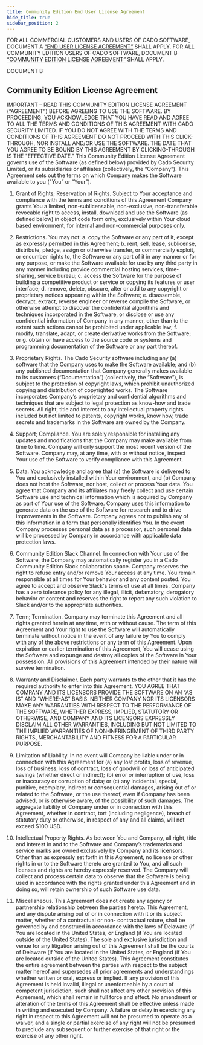 ```yaml
---
title: Community Edition End User License Agreement
hide_title: true
sidebar_position: 2
---
```


FOR ALL COMMERCIAL CUSTOMERS AND USERS OF CADO SOFTWARE, DOCUMENT A 
[“END USER LICENSE
AGREEMENT”](eula.md#end-user-license-agreement) SHALL APPLY.  FOR ALL COMMUNITY EDITION USERS OF CADO SOFTWARE, DOCUMENT B
[“COMMUNITY EDITION LICENSE AGREEMENT”](community-eula.md#community-edition-license-agreement) SHALL APPLY.



DOCUMENT B

## Community Edition License Agreement

IMPORTANT – READ THIS COMMUNITY EDITION LICENSE AGREEMENT (“AGREEMENT”) BEFORE AGREEING
TO USE THE SOFTWARE. BY PROCEEDING, YOU ACKNOWLEDGE THAT YOU HAVE READ AND AGREE TO ALL
THE TERMS AND CONDITIONS OF THIS AGREEMENT WITH CADO SECURITY LIMITED. IF YOU DO NOT AGREE
WITH THE TERMS AND CONDITIONS OF THIS AGREEMENT DO NOT PROCEED WITH THIS CLICK-THROUGH,
NOR   INSTALL   AND/OR   USE   THE   SOFTWARE.   THE   DATE   THAT   YOU   AGREE   TO   BE   BOUND   BY   THIS
AGREEMENT BY CLICKING-THROUGH IS THE "EFFECTIVE DATE." 
This Community Edition License Agreement governs use of the Software (as defined below) provided by Cado Security Limited,
or its subsidiaries or affiliates (collectively, the “Company”).  This Agreement sets out the terms on which Company makes the
Software available to you ("You” or “Your”).
1. Grant of Rights; Reservation of Rights. Subject to Your acceptance and compliance with the terms and conditions of
this Agreement Company grants You a limited, non-sublicensable, non-exclusive, non-transferable revocable right to
access, install, download and use the Software (as defined below) in object code form only, exclusively within Your
cloud based environment, for internal and non-commercial purposes only.  
2. Restrictions. You may not:
a. copy the Software or any part of it, except as expressly permitted in this Agreement; 
b. rent, sell, lease,  sublicense,  distribute, pledge,  assign or otherwise  transfer,  or commercially  exploit, or  encumber
rights to, the Software or any part of it in any manner or for any purpose, or make the Software available for use by
any third party in any manner including provide commercial hosting services, time-sharing, service bureau;
c. access   the   Software   for   the   purpose   of   building   a   competitive   product   or   service   or   copying   its   features   or   user
interface;
d. remove, delete, obscure, alter or add to any copyright or proprietary notices appearing within the Software;
e. disassemble, decrypt, extract, reverse engineer or reverse compile the Software, or otherwise attempt to discover the
confidential algorithms and techniques incorporated in the Software, or disclose or use any confidential information of
Company in any manner, other than to the extent such actions cannot be prohibited under applicable law; 
f. modify, translate, adapt, or create derivative works from the Software; or
g. obtain or have access to the source code or systems and programming documentation of the Software or any part
thereof.
3. Proprietary Rights. The Cado Security software including any (a) software that the Company uses to make the Software
available;   and   (b)   any   published   documentation   that   Company   generally   makes   available   to   its   customers
(“Documentation”)   (collectively,   the   “Software”),   is   subject   to   the   protection   of   copyright   laws,   which   prohibit
unauthorized   copying   and   distribution   of   copyrighted   works.   The   Software   incorporates   Company’s   proprietary   and
confidential algorithms and techniques that are subject to legal protection as know-how and trade secrets.  All right, title
and  interest   to  any  intellectual  property   rights  included  but not limited  to patents,  copyright  works,  know how,  trade
secrets and trademarks in the Software are owned by the Company.
4. Support; Compliance. You are solely responsible for installing any updates and modifications that the Company may
make available from time to time.  Company will only support the most recent version of the Software.   Company may, at
any time, with or without notice, inspect Your use of the Software to verify compliance with this Agreement.
5. Data.  You  acknowledge  and   agree  that  (a)  the   Software   is  delivered  to  You  and   exclusively  installed  within  Your
environment,   and   (b)   Company   does   not  host  the   Software,   nor  host,   collect   or  process   Your   data.   You   agree   that
Company and its affiliates may freely collect and use certain Software use and technical information which is acquired
by Company as part of Your use of the Software. Company uses this information to generate data on the use of the
Software for research and to drive improvements in the Software. Company agrees not to publish any of this information
in a form that personally identifies You. In the event Company processes personal data as a processor, such personal
data will be processed by Company in accordance with applicable data protection laws. 
6.  Community Edition Slack Channel.  In connection  with Your use  of the Software,  the Company may automatically
register you in a Cado Community Edition Slack collaboration space. Company reserves the right to refuse entry and/or
remove Your access at any time. You remain responsible at all times for Your behavior and any content posted. You agree
to accept   and  observe  Slack's  terms  of  use  at  all times.   Company  has  a  zero   tolerance   policy  for  any  illegal,  illicit,
defamatory,   derogatory  behavior   or  content  and reserves   the  right  to  report  any  such  violation  to Slack  and/or  to the
appropriate authorities.
7. Term; Termination. Company may terminate this Agreement and all rights granted herein at any time, with or without
cause.  The term of this Agreement and Your right to use the Software will automatically terminate without notice in the
event of any failure by You to comply with any of the above restrictions or any term of this Agreement.  Upon expiration
or earlier termination of this Agreement, You will cease using the Software and expunge and destroy all copies of the
Software in Your possession. All provisions of this Agreement intended by their nature will survive termination.
 
8. Warranty and Disclaimer. Each party warrants to the other that it has the required authority to enter into this Agreement.
YOU   AGREE   THAT   COMPANY   AND   ITS   LICENSORS   PROVIDE   THE   SOFTWARE   ON   AN   “AS   IS”   AND
“WHERE-AS” BASIS. NEITHER COMPANY NOR ITS LICENSORS MAKE ANY WARRANTIES WITH RESPECT
TO   THE   PERFORMANCE   OF   THE   SOFTWARE,   WHETHER   EXPRESS,   IMPLIED,   STATUTORY   OR
OTHERWISE,   AND   COMPANY   AND   ITS   LICENSORS   EXPRESSLY   DISCLAIM   ALL   OTHER   WARRANTIES,
INCLUDING   BUT   NOT   LIMITED   TO   THE   IMPLIED   WARRANTIES   OF   NON-INFRINGEMENT   OF   THIRD
PARTY RIGHTS, MERCHANTABILITY AND FITNESS FOR A PARTICULAR PURPOSE.
9. Limitation of Liability.  In no event will Company be liable under or in connection with this Agreement for (a) any lost
profits, loss of revenue, loss of business, loss of contract, loss of goodwill or loss of anticipated savings (whether direct or
indirect); (b) error or interruption of use, loss or inaccuracy or corruption of data; or (c) any incidental, special, punitive,
exemplary,   indirect   or   consequential   damages,   arising   out   of   or   related   to   the   Software,   or   the   use   thereof,   even   if
Company has been advised, or is otherwise aware, of the possibility of such damages. The aggregate liability of Company
under or in connection with this Agreement, whether in contract, tort (including negligence), breach of statutory duty or
otherwise, in respect of any and all claims, will not exceed $100 USD.  
10. Intellectual Property Rights.  As between  You and  Company,  all right, title  and interest  in and  to the  Software  and
Company’s trademarks and service marks are owned exclusively by Company and its licensors. Other than as expressly
set forth in this Agreement, no license or other rights in or to the Software thereto are granted to You, and all such licenses
and rights are hereby expressly reserved. The Company will collect and process certain data to observe that the Software is
being used in accordance with the rights granted under this Agreement and in doing so, will retain ownership of such
Software use data. 
11. Miscellaneous. This Agreement does not create any agency or partnership relationship between the parties hereto.  This
Agreement, and any dispute arising out of or in connection with it or its subject matter, whether of a contractual or non-
contractual nature, shall be governed by and construed in accordance with the laws of Delaware (if You are located in the
United States, or England (if You are located outside of the United States).  The sole and exclusive jurisdiction and venue
for any litigation arising out of this Agreement shall be the courts of Delaware (if You are located in the United States, or
England (if You are located outside of the United States). This Agreement constitutes the entire agreement between the
parties with respect to the subject matter hereof and supersedes all prior agreements and understandings whether written or
oral,   express   or   implied.     If   any   provision   of   this   Agreement   is   held   invalid,   illegal   or   unenforceable   by   a   court   of
competent jurisdiction, such shall not affect any other provision of this Agreement, which shall remain in full force and
effect.  No amendment or alteration of the terms of this Agreement shall be effective unless made in writing and executed
by Company.  A failure or delay in exercising any right in respect to this Agreement will not be presumed to operate as a
waiver, and a single or partial exercise of any right will not be presumed to preclude any subsequent or further exercise of
that right or the exercise of any other right. 